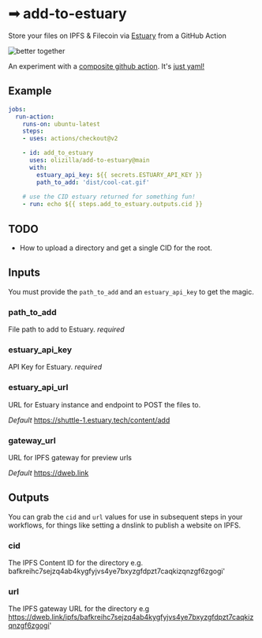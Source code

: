 # ➟ add-to-estuary

Store your files on IPFS & Filecoin via [Estuary](https://estuary.tech/) from a GitHub Action

![better together](https://bafkreideca5qwa3yrregubuesznsudwndszkdze2dmn7rg2k4ma3uldpyi.ipfs.dweb.link/)

An experiment with a [composite github action][1]. It's [just yaml!](./action.yml)

## Example

```yml
jobs:
  run-action:
    runs-on: ubuntu-latest
    steps:
    - uses: actions/checkout@v2

    - id: add_to_estuary
      uses: olizilla/add-to-estuary@main
      with:
        estuary_api_key: ${{ secrets.ESTUARY_API_KEY }}
        path_to_add: 'dist/cool-cat.gif'
    
    # use the CID estuary returned for something fun!
    - run: echo ${{ steps.add_to_estuary.outputs.cid }}
```


## TODO

- How to upload a directory and get a single CID for the root.


## Inputs
You must provide the `path_to_add` and an `estuary_api_key` to get the magic.

### path_to_add
File path to add to Estuary. _required_

### estuary_api_key
API Key for Estuary. _required_

### estuary_api_url
URL for Estuary instance and endpoint to POST the files to. 

_Default_ https://shuttle-1.estuary.tech/content/add

### gateway_url
URL for IPFS gateway for preview urls

_Default_ https://dweb.link


## Outputs
You can grab the `cid` and `url` values for use in subsequent steps in your workflows, for things like setting a dnslink to publish a website on IPFS.

### cid
The IPFS Content ID for the directory e.g. bafkreihc7sejzq4ab4kygfyjvs4ye7bxyzgfdpzt7caqkizqnzgf6zgogi'

### url
The IPFS gateway URL for the directory e.g https://dweb.link/ipfs/bafkreihc7sejzq4ab4kygfyjvs4ye7bxyzgfdpzt7caqkizqnzgf6zgogi'


[1]: https://docs.github.com/en/actions/creating-actions/creating-a-composite-action
